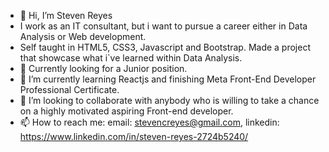 - 👋 Hi, I’m Steven Reyes
-    I work as an IT consultant, but i want to pursue a career either in Data Analysis or Web development.
-    Self taught in HTML5, CSS3, Javascript and Bootstrap. Made a project that showcase what i`ve learned within Data Analysis.
- 👀 Currently looking for a Junior position.
- 🌱 I’m currently learning Reactjs and finishing Meta Front-End Developer Professional Certificate.
- 💞️ I’m looking to collaborate with anybody who is willing to take a chance on a highly motivated aspiring Front-end developer.
- 📫 How to reach me: email: stevencreyes@gmail.com, linkedin: https://www.linkedin.com/in/steven-reyes-2724b5240/

<!---
rscr/rscr is a ✨ special ✨ repository because its `README.md` (this file) appears on your GitHub profile.
You can click the Preview link to take a look at your changes.
--->
